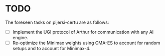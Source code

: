 # TODO
The foreseen tasks on pijersi-certu are as follows:

- [ ] Implement the UGI protocol of Arthur for communication with any AI engine.
- [ ] Re-optimize the Minimax weights using CMA-ES to account for random setups and to account for Minimax-4.
